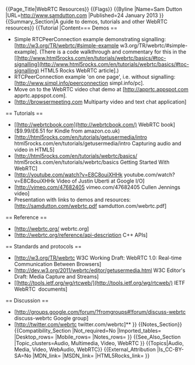 {{Page_Title|WebRTC Resources}}
{{Flags}}
{{Byline
|Name=Sam Dutton
|URL=http://www.samdutton.com
|Published=24 January 2013
}}
{{Summary_Section|A guide to demos, tutorials and other WebRTC resources}}
{{Tutorial
|Content=== Demos ==  
 
* Simple RTCPeerConnection example demonstrating signalling: [http://w3.org/TR/webrtc/#simple-example w3.org/TR/webrtc/#simple-example]. (There is a code walkthrough and commentary for this in the [[http://www.html5rocks.com/en/tutorials/webrtc/basics/#toc-signalling](http://www.html5rocks.com/en/tutorials/webrtc/basics/#toc-signalling) HTML5 Rocks WebRTC article].)  
* RTCPeerConnection example 'on one page', i.e. without signalling: [http://www.simpl.info/peerconnection simpl.info/pc].<br/>  
* Move on to the WebRTC video chat demo at [http://apprtc.appspot.com apprtc.appspot.com].<br/>  
* [http://browsermeeting.com Multiparty video and text chat application]
  
== Tutorials ==  
  
* [[http://webrtcbook.com](http://webrtcbook.com/) WebRTC book] ($9.99/£6.51 for Kindle from amazon.co.uk)<br/>  
* [http://html5rocks.com/en/tutorials/getusermedia/intro html5rocks.com/en/tutorials/getusermedia/intro Capturing audio and video in HTML5]<br/>  
* [http://html5rocks.com/en/tutorials/webrtc/basics/ html5rocks.com/en/tutorials/webrtc/basics Getting Started With WebRTC]<br/>  
* [http://youtube.com/watch?v=E8C8ouiXHHk youtube.com/watch?v=E8C8ouiXHHk Video of Justin Uberti at Google I/O]<br/>  
* [http://vimeo.com/47682405 vimeo.com/47682405 Cullen Jennings video]<br/>  
* Presentation with links to demos and resources: [http://samdutton.com/webrtc.pdf samdutton.com/webrtc.pdf]  
  
== Reference ==  
  
* [http://webrtc.org/ webrtc.org]<br/>   
* [http://webrtc.org/reference/api-description C++ APIs]  
  
== Standards and protocols ==  
  
* [http://w3.org/TR/webrtc W3C Working Draft: WebRTC 1.0: Real-time Communication Between Browsers]<br/>   
* [http://dev.w3.org/2011/webrtc/editor/getusermedia.html W3C Editor's Draft: Media Capture and Streams]<br/>  
* [[http://tools.ietf.org/wg/rtcweb/](http://tools.ietf.org/wg/rtcweb/) IETF WebRTC  documents]
  
== Discussion ==  
  
* [http://groups.google.com/forum/?fromgroups#!forum/discuss-webrtc discuss-webrtc Google group]<br/>  
* [http://twitter.com/webrtc twitter.com/webrtc]**
}}
{{Notes_Section}}
{{Compatibility_Section
|Not_required=No
|Imported_tables=
|Desktop_rows=
|Mobile_rows=
|Notes_rows=
}}
{{See_Also_Section
|Topic_clusters=Audio, Multimedia, Video, WebRTC
}}
{{Topics|Audio, Media, Video, WebAudio, WebRTC}}
{{External_Attribution
|Is_CC-BY-SA=No
|MDN_link=
|MSDN_link=
|HTML5Rocks_link=
}}